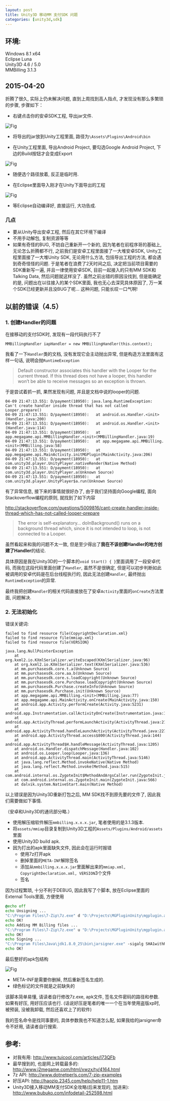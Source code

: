 ```yaml
---
layout: post
title: Unity3D 移动MM 支付SDK 问题
categories: [unity3d,sdk]
---
```


## 环境: 

Windows 8.1 x64  
Eclipse Luna  
Unity3D 4.6 / 5.0  
MMBilling 3.1.3  

## 2015-04-20

折腾了很久, 实际上仍未解决问题, 直到上周找到高人指点, 才发现没有那么多繁琐的步骤, 步骤如下：

* 右键点击你的安卓SDK工程, 导出jar文件. 

![Fig](https://raw.githubusercontent.com/yatyricky/yatyricky.github.io/master/public/2015-04-09-unity3d-mmbilling-sdk-1.jpg)

* 将导出的jar放到Unity工程里面, 路径为```\Assets\Plugins\Android\bin```

* 在Unity工程里面, 导出Android Project, 要勾选Google Android Project, 下边的Build按钮才会变成Export 

![Fig](https://raw.githubusercontent.com/yatyricky/yatyricky.github.io/master/public/2015-04-09-unity3d-mmbilling-sdk-2.jpg)

* 随便选个路径放着, 反正是临时用.

* 在Eclipse里面导入刚才在Unity下面导出的工程 

![Fig](https://raw.githubusercontent.com/yatyricky/yatyricky.github.io/master/public/2015-04-09-unity3d-mmbilling-sdk-3.jpg)

* 等Eclipse自动编译好, 直接运行, 大功告成.

### 几点

* 要从Unity导出安卓工程, 然后在其它环境下编译
* 不用手动解包, 复制资源等等
* 如果有奇怪的BUG, 不妨自己重新开一个新的, 因为笔者在前程序哥的基础上, 无论怎么折腾都不行, 之前我们是安卓工程里面接了一大堆安卓SDK, Unity工程里面接了一大堆Unity SDK, 无论用什么方法, 包括导出工程的方法, 都会遇到奇奇怪怪的问题. 于是笔者在浪费了2天时间之后, 决定把当前项目需要的SDK重新写一遍, 并且一律使用安卓SDK, 目前一起接入的只有MM SDK和Talking Data, 然后问题就这样没了. 虽然之前出错的原因没找到, 但是能确定的是, 问题出在以往接入的某个SDK里面, 我也无心去深究具体原因了, 万一某个SDK已经更新并且没BUG了呢… 这种问题, 只能长叹一口气啊!

## 以前的错误（4.5）

### 1. 创建Handler的问题

在接移动的支付SDK时, 发现有一段代码执行不了

```
MMBillingHandler iapHandler = new MMBillingHandler(this.context);
```

我看了一下```Handler```类的文档, 没有发现它会主动抛出异常, 但是构造方法里面有这样一句话, 说明会抛```RuntimeException```

> Default constructor associates this handler with the Looper for the current thread. If this thread does not have a looper, this handler won’t be able to receive messages so an exception is thrown.

于是尝试着抓一抓, 果然发现有问题, 并且是文档中说的looper的问题.

```
04-09 21:47:13.551: D/payment(18950): java.lang.RuntimeException: Can't create handler inside thread that has not called Looper.prepare()
04-09 21:47:13.551: D/payment(18950):   at android.os.Handler.<init>(Handler.java:200)
04-09 21:47:13.551: D/payment(18950):   at android.os.Handler.<init>(Handler.java:114)
04-09 21:47:13.551: D/payment(18950):   at app.megagame.api.MMBillingHandler.<init>(MMBillingHandler.java:19)
04-09 21:47:13.551: D/payment(18950):   at app.megagame.api.MMBilling.<init>(MMBilling.java:58)
04-09 21:47:13.551: D/payment(18950):   at app.megagame.api.MainActivity.initMGPlugin(MainActivity.java:206)
04-09 21:47:13.551: D/payment(18950):   at com.unity3d.player.UnityPlayer.nativeRender(Native Method)
04-09 21:47:13.551: D/payment(18950):   at com.unity3d.player.UnityPlayer.a(Unknown Source)
04-09 21:47:13.551: D/payment(18950):   at com.unity3d.player.UnityPlayer$a.run(Unknown Source)
```

有了异常信息, 接下来的事情就很好办了, 由于我们坚持面向Google编程, 面向Stackoverflow编程的原则, 就找到了如下内容

http://stackoverflow.com/questions/5009816/cant-create-handler-inside-thread-which-has-not-called-looper-prepare

> The error is self-explanatory… doInBackground() runs on a background thread which, since it is not intended to loop, is not connected to a Looper.

虽然看起来和我的问题不太一致, 但是至少得出了**我在不该创建Handler的地方创建了Handler**的结论.

具体原因是我在Unity3D的一个脚本的```void Start() { }```里面调用了一段安卓代码, 而我在这段代码里面创建了```Handler```, 虽然不是很确定, 但是可以初步判断如此被调用的安卓代码是在后台线程执行的, 因此无法创建```Handler```, 最终抛出```RuntimeException```的异常.

最终我把创建```Handler```的相关代码直接放在了安卓```Activity```里面的```onCreate```方法里面, 问题解决.

### 2. 无法初始化

错误关键词:

```
failed to find resource file(CopyrightDeclaration.xml}
failed to find resource file(mmiap.xml}
failed to find resource file(VERSION}

java.lang.NullPointerException
    at org.kxml2.io.KXmlSerializer.writeEscaped(KXmlSerializer.java:96)
    at org.kxml2.io.KXmlSerializer.text(KXmlSerializer.java:536)
    at mm.purchasesdk.core.t.a(Unknown Source)
    at mm.purchasesdk.core.aa.b(Unknown Source)
    at mm.purchasesdk.core.s.loadCopyright(Unknown Source)
    at mm.purchasesdk.core.Purchase.loadCopyright(Unknown Source)
    at mm.purchasesdk.Purchase.createInfo(Unknown Source)
    at mm.purchasesdk.Purchase.init(Unknown Source)
    at app.megagame.api.MMBilling.<init>(MMBilling.java:77)
    at app.megagame.api.MainActivity.onCreate(MainActivity.java:150)
    at android.app.Activity.performCreate(Activity.java:5231)
    at android.app.Instrumentation.callActivityOnCreate(Instrumentation.java:1087)
    at android.app.ActivityThread.performLaunchActivity(ActivityThread.java:2169)
    at android.app.ActivityThread.handleLaunchActivity(ActivityThread.java:2271)
    at android.app.ActivityThread.access$800(ActivityThread.java:144)
    at android.app.ActivityThread$H.handleMessage(ActivityThread.java:1205)
    at android.os.Handler.dispatchMessage(Handler.java:102)
    at android.os.Looper.loop(Looper.java:136)
    at android.app.ActivityThread.main(ActivityThread.java:5146)
    at java.lang.reflect.Method.invokeNative(Native Method)
    at java.lang.reflect.Method.invoke(Method.java:515)
    at com.android.internal.os.ZygoteInit$MethodAndArgsCaller.run(ZygoteInit.java:732)
    at com.android.internal.os.ZygoteInit.main(ZygoteInit.java:566)
    at dalvik.system.NativeStart.main(Native Method)
```

以上错误是因为Unity3D重新打包之后, MM SDK找不到原先要的文件了, 因此我们需要做如下事情. 

（安卓和Unity3D的通讯部分略.）

* 使用解压缩软件解压```mmbilling.x.x.x.jar```, 笔者使用的是3.1.3版本.
* 将```assets/mmiap```目录复制到Unity3D工程的```Assets/Plugins/Android/assets```里面
* 使用Unity3D build apk.
* 因为打出的apk里面缺失文件, 因此会在运行时报错 
  * 使用7z打开apk
  * 删掉里面的```META-INF```解除签名
  * 添加从```mmbilling.x.x.x.jar```里面解出来的```mmiap.xml, CopyrightDeclaration.xml, VERSION```3个文件
  * 签名

因为过程繁琐, 十分不利于DEBUG, 因此我写了个脚本, 放在Eclipse里面的External Tools里面, 方便使用

``` bat
@echo off
echo Unsigning ...
"C:\Program Files\7-Zip\7z.exe" d "D:\Projects\MGPluginUnity\mgplugin.apk" "META-INF" -r
echo OK!
echo Adding MM Billing files ...
"C:\Program Files\7-Zip\7z.exe" u "D:\Projects\MGPluginUnity\mgplugin.apk" "D:\SDK\China Mobile\Keng\*"
echo OK!
echo Signing ...
"C:\Program Files\Java\jdk1.8.0_25\bin\jarsigner.exe" -sigalg SHA1withRSA -digestalg SHA1 -keystore "签名文件路径.???" -storepass 签名密码 -keypass 签名密码 -signedjar "D:\Projects\MGPluginUnity\mgplugin.apk" "D:\Projects\MGPluginUnity\mgplugin.apk" 签名文件的文件名
echo OK!
```

最后整好的apk包结构 

![Fig](https://raw.githubusercontent.com/yatyricky/yatyricky.github.io/master/public/2015-04-09-unity3d-mmbilling-sdk-4.jpg)

* META-INF是需要你删掉, 然后重新签名生成的.
* 绿色标记的文件就是之前缺失的

该脚本简单易懂, 请读者自行修改7z.exe, apk文件, 签名文件密码的路径和参数. 如果有好压, 用好压应该也行. (话说好压是笔者的唯一一个在当年使用盗版xp时, 被预装, 没被我卸载, 然后还喜欢上了的软件)

我的签名命令是找同事要的, 具体参数我也不知道怎么配, 如果我给的jarsigner命令不好用, 请读者自行搜索.

## 参考: 

* 对我有用: http://www.tuicool.com/articles/I73QFb 
* 最早搜到的, 也是网上转载最多的: http://www.j2megame.com/html/xwzx/ty/4164.html 
* 7z API: http://www.dotnetperls.com/7-zip-examples 
* 好压API: http://haozip.2345.com/help/help11-1.htm 
* Unity3D接入移动MM支付SDK全攻略(后来发现的, 加进来): http://www.bubuko.com/infodetail-252598.html